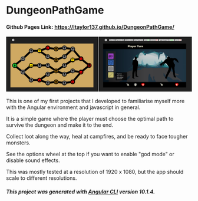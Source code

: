 # DungeonPathGame

#### Github Pages Link: https://ltaylor137.github.io/DungeonPathGame/

![Thumbnail](/Thumbnail.jpg)

This is one of my first projects that I developed to familiarise myself more with the Angular environment and javascript in general.

It is a simple game where the player must choose the optimal path to survive the dungeon and make it to the end.

Collect loot along the way, heal at campfires, and be ready to face tougher monsters.

See the options wheel at the top if you want to enable "god mode" or disable sound effects.


This was mostly tested at a resolution of 1920 x 1080, but the app should scale to different resolutions.

##### This project was generated with [Angular CLI](https://github.com/angular/angular-cli) version 10.1.4.
